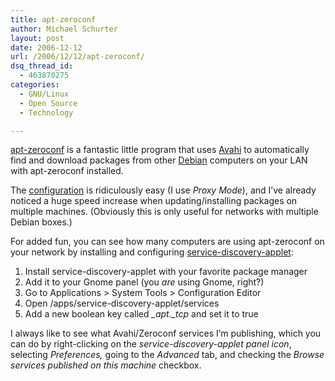 ```yaml
---
title: apt-zeroconf
author: Michael Schurter
layout: post
date: 2006-12-12
url: /2006/12/12/apt-zeroconf/
dsq_thread_id:
  - 463870275
categories:
  - GNU/Linux
  - Open Source
  - Technology

---
```

[apt-zeroconf][1] is a fantastic little program that uses [Avahi][2] to automatically find and download packages from other [Debian][3] computers on your LAN with apt-zeroconf installed.

The [configuration][4] is ridiculously easy (I use _Proxy Mode_), and I&#8217;ve already noticed a huge speed increase when updating/installing packages on multiple machines. (Obviously this is only useful for networks with multiple Debian boxes.)

For added fun, you can see how many computers are using apt-zeroconf on your network by installing and configuring [service-discovery-applet][5]:

  1. Install service-discovery-applet with your favorite package manager
  2. Add it to your Gnome panel (you _are_ using Gnome, right?)
  3. Go to Applications > System Tools > Configuration Editor
  4. Open /apps/service-discovery-applet/services
  5. Add a new boolean key called _\_apt.\_tcp_ and set it to true

I always like to see what Avahi/Zeroconf services I&#8217;m publishing, which you can do by right-clicking on the _service-discovery-applet panel icon_, selecting _Preferences,_ going to the _Advanced_ tab, and checking the _Browse services published on this machine_ checkbox.

 [1]: http://trac.phidev.info/trac/wiki/AptZeroconf
 [2]: http://avahi.org/
 [3]: http://www.debian.org/
 [4]: http://trac.phidev.org/trac/wiki/AptZeroconf#Configuration
 [5]: http://packages.qa.debian.org/s/service-discovery-applet.html